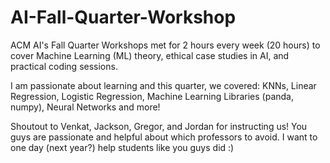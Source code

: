 # AI-Fall-Quarter-Workshop

ACM AI's Fall Quarter Workshops met for 2 hours every week (20 hours) to cover Machine Learning (ML) theory, ethical case studies in AI, and practical coding sessions.

I am passionate about learning and this quarter, we covered: KNNs, Linear Regression, Logistic Regression, Machine Learning Libraries (panda, numpy), Neural Networks and more! 

Shoutout to Venkat, Jackson, Gregor, and Jordan for instructing us! You guys are passionate and helpful about which professors to avoid. 
I want to one day (next year?) help students like you guys did :) 

